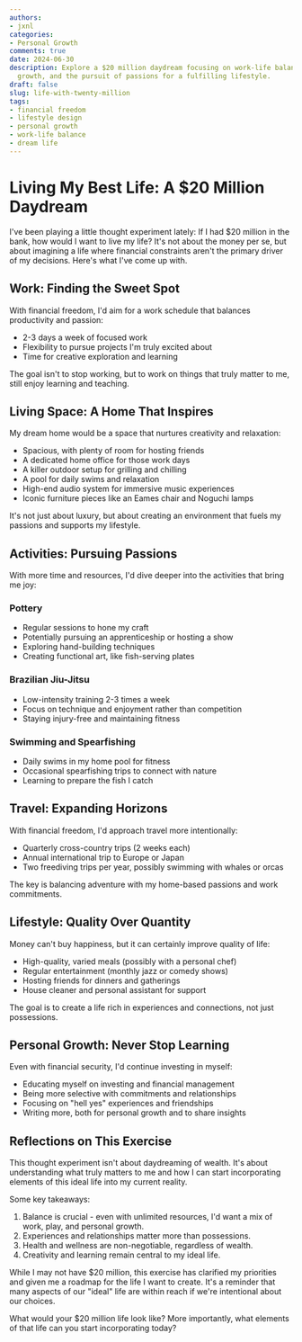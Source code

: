 ```yaml
---
authors:
- jxnl
categories:
- Personal Growth
comments: true
date: 2024-06-30
description: Explore a $20 million daydream focusing on work-life balance, personal
  growth, and the pursuit of passions for a fulfilling lifestyle.
draft: false
slug: life-with-twenty-million
tags:
- financial freedom
- lifestyle design
- personal growth
- work-life balance
- dream life
---
```


# Living My Best Life: A $20 Million Daydream

I\'ve been playing a little thought experiment lately: If I had $20 million in the bank, how would I want to live my life? It\'s not about the money per se, but about imagining a life where financial constraints aren\'t the primary driver of my decisions. Here\'s what I\'ve come up with.

<!-- more -->

## Work: Finding the Sweet Spot

With financial freedom, I'd aim for a work schedule that balances productivity and passion:

- 2-3 days a week of focused work
- Flexibility to pursue projects I'm truly excited about
- Time for creative exploration and learning

The goal isn't to stop working, but to work on things that truly matter to me, still enjoy learning and teaching.

## Living Space: A Home That Inspires

My dream home would be a space that nurtures creativity and relaxation:

- Spacious, with plenty of room for hosting friends
- A dedicated home office for those work days
- A killer outdoor setup for grilling and chilling
- A pool for daily swims and relaxation
- High-end audio system for immersive music experiences
- Iconic furniture pieces like an Eames chair and Noguchi lamps

It's not just about luxury, but about creating an environment that fuels my passions and supports my lifestyle.

## Activities: Pursuing Passions

With more time and resources, I'd dive deeper into the activities that bring me joy:

### Pottery
- Regular sessions to hone my craft
- Potentially pursuing an apprenticeship or hosting a show
- Exploring hand-building techniques
- Creating functional art, like fish-serving plates

### Brazilian Jiu-Jitsu
- Low-intensity training 2-3 times a week
- Focus on technique and enjoyment rather than competition
- Staying injury-free and maintaining fitness

### Swimming and Spearfishing
- Daily swims in my home pool for fitness
- Occasional spearfishing trips to connect with nature
- Learning to prepare the fish I catch

## Travel: Expanding Horizons

With financial freedom, I'd approach travel more intentionally:

- Quarterly cross-country trips (2 weeks each)
- Annual international trip to Europe or Japan
- Two freediving trips per year, possibly swimming with whales or orcas

The key is balancing adventure with my home-based passions and work commitments.

## Lifestyle: Quality Over Quantity

Money can't buy happiness, but it can certainly improve quality of life:

- High-quality, varied meals (possibly with a personal chef)
- Regular entertainment (monthly jazz or comedy shows)
- Hosting friends for dinners and gatherings
- House cleaner and personal assistant for support

The goal is to create a life rich in experiences and connections, not just possessions.

## Personal Growth: Never Stop Learning

Even with financial security, I'd continue investing in myself:

- Educating myself on investing and financial management
- Being more selective with commitments and relationships
- Focusing on "hell yes" experiences and friendships
- Writing more, both for personal growth and to share insights

## Reflections on This Exercise

This thought experiment isn't about daydreaming of wealth. It's about understanding what truly matters to me and how I can start incorporating elements of this ideal life into my current reality.

Some key takeaways:

1. Balance is crucial - even with unlimited resources, I'd want a mix of work, play, and personal growth.
2. Experiences and relationships matter more than possessions.
3. Health and wellness are non-negotiable, regardless of wealth.
4. Creativity and learning remain central to my ideal life.

While I may not have $20 million, this exercise has clarified my priorities and given me a roadmap for the life I want to create. It's a reminder that many aspects of our "ideal" life are within reach if we're intentional about our choices.

What would your $20 million life look like? More importantly, what elements of that life can you start incorporating today?
